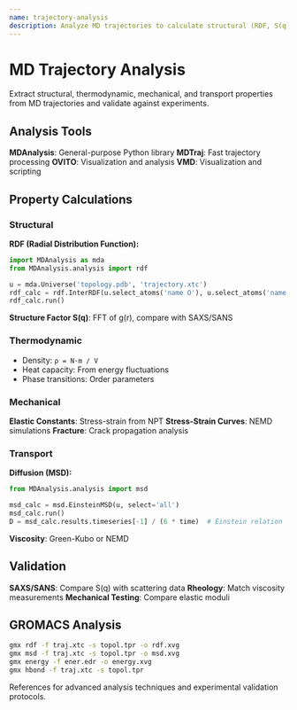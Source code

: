 ```yaml
---
name: trajectory-analysis
description: Analyze MD trajectories to calculate structural (RDF, S(q)), thermodynamic (density, Cp), mechanical (elastic constants, stress-strain), and transport (diffusion, viscosity) properties. Use when processing MD outputs, validating against experiments (SAXS/SANS), or extracting materials predictions from simulations.
---
```


# MD Trajectory Analysis

Extract structural, thermodynamic, mechanical, and transport properties from MD trajectories and validate against experiments.

## Analysis Tools

**MDAnalysis**: General-purpose Python library
**MDTraj**: Fast trajectory processing
**OVITO**: Visualization and analysis
**VMD**: Visualization and scripting

## Property Calculations

### Structural

**RDF (Radial Distribution Function):**
```python
import MDAnalysis as mda
from MDAnalysis.analysis import rdf

u = mda.Universe('topology.pdb', 'trajectory.xtc')
rdf_calc = rdf.InterRDF(u.select_atoms('name O'), u.select_atoms('name O'))
rdf_calc.run()
```

**Structure Factor S(q)**: FFT of g(r), compare with SAXS/SANS

### Thermodynamic

- Density: `ρ = N·m / V`
- Heat capacity: From energy fluctuations
- Phase transitions: Order parameters

### Mechanical

**Elastic Constants**: Stress-strain from NPT
**Stress-Strain Curves**: NEMD simulations
**Fracture**: Crack propagation analysis

### Transport

**Diffusion (MSD):**
```python
from MDAnalysis.analysis import msd

msd_calc = msd.EinsteinMSD(u, select='all')
msd_calc.run()
D = msd_calc.results.timeseries[-1] / (6 * time)  # Einstein relation
```

**Viscosity**: Green-Kubo or NEMD

## Validation

**SAXS/SANS**: Compare S(q) with scattering data
**Rheology**: Match viscosity measurements
**Mechanical Testing**: Compare elastic moduli

## GROMACS Analysis

```bash
gmx rdf -f traj.xtc -s topol.tpr -o rdf.xvg
gmx msd -f traj.xtc -s topol.tpr -o msd.xvg
gmx energy -f ener.edr -o energy.xvg
gmx hbond -f traj.xtc -s topol.tpr
```

References for advanced analysis techniques and experimental validation protocols.
